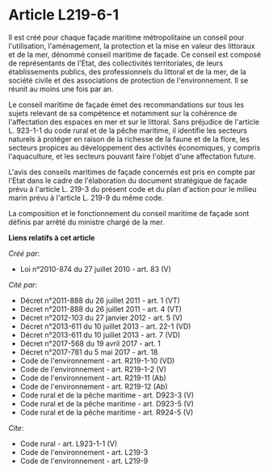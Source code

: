 # Article L219-6-1

Il est créé pour chaque façade maritime métropolitaine un conseil pour l'utilisation, l'aménagement, la protection et la mise
en valeur des littoraux et de la mer, dénommé conseil maritime de façade. Ce conseil est composé de représentants de l'Etat,
des collectivités territoriales, de leurs établissements publics, des professionnels du littoral et de la mer, de la société
civile et des associations de protection de l'environnement. Il se réunit au moins une fois par an. 

Le conseil maritime de façade émet des recommandations sur tous les sujets relevant de sa compétence et notamment sur la
cohérence de l'affectation des espaces en mer et sur le littoral. Sans préjudice de l'article L. 923-1-1 du code rural et de
la pêche maritime, il identifie les secteurs naturels à protéger en raison de la richesse de la faune et de la flore, les
secteurs propices au développement des activités économiques, y compris l'aquaculture, et les secteurs pouvant faire l'objet
d'une affectation future.

L'avis des conseils maritimes de façade concernés est pris en compte par l'Etat dans le cadre de l'élaboration du document
stratégique de façade prévu à l'article L. 219-3 du présent code et du plan d'action pour le milieu marin prévu à l'article
L. 219-9 du même code. 

La composition et le fonctionnement du conseil maritime de façade sont définis par arrêté du ministre chargé de la mer.

**Liens relatifs à cet article**

_Créé par_:

  - Loi n°2010-874 du 27 juillet 2010 - art. 83 (V)

_Cité par_:

  - Décret n°2011-888 du 26 juillet 2011 - art. 1 (VT)
  - Décret n°2011-888 du 26 juillet 2011 - art. 4 (VT)
  - Décret n°2012-103 du 27 janvier 2012 - art. 5 (V)
  - Décret n°2013-611 du 10 juillet 2013 - art. 22-1 (VD)
  - Décret n°2013-611 du 10 juillet 2013 - art. 7 (VD)
  - Décret n°2017-568 du 19 avril 2017 - art. 1
  - Décret n°2017-781 du 5 mai 2017 - art. 18
  - Code de l'environnement - art. R219-1-10 (VD)
  - Code de l'environnement - art. R219-1-2 (V)
  - Code de l'environnement - art. R219-11 (Ab)
  - Code de l'environnement - art. R219-12 (Ab)
  - Code rural et de la pêche maritime - art. D923-3 (V)
  - Code rural et de la pêche maritime - art. D923-5 (V)
  - Code rural et de la pêche maritime - art. R924-5 (V)

_Cite_:

  - Code rural - art. L923-1-1 (V)
  - Code de l'environnement - art. L219-3
  - Code de l'environnement - art. L219-9
